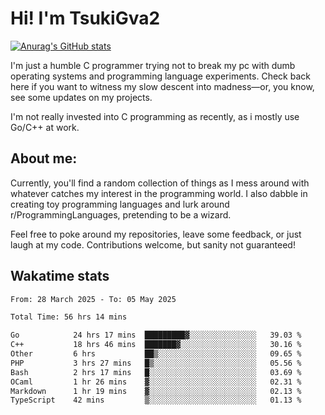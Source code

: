 # Hi! I'm TsukiGva2

[![Anurag's GitHub stats](https://github-readme-stats.vercel.app/api?username=tsukigva2&theme=gruvbox&show_icons=true)](https://github.com/anuraghazra/github-readme-stats)

I'm just a humble C programmer trying not to break my pc with dumb operating systems and programming language experiments. Check back here if you want to witness my slow descent into madness—or, you know, see some updates on my projects.

I'm not really invested into C programming as recently, as i mostly use Go/C++ at work.

## About me:

Currently, you'll find a random collection of things as I mess around with whatever catches my interest in the programming world. I also dabble in creating toy programming languages and lurk around r/ProgrammingLanguages, pretending to be a wizard.

Feel free to poke around my repositories, leave some feedback, or just laugh at my code. Contributions welcome, but sanity not guaranteed!


## Wakatime stats
<!--START_SECTION:waka-->

```txt
From: 28 March 2025 - To: 05 May 2025

Total Time: 56 hrs 14 mins

Go            24 hrs 17 mins  █████████▓░░░░░░░░░░░░░░░   39.03 %
C++           18 hrs 46 mins  ███████▓░░░░░░░░░░░░░░░░░   30.16 %
Other         6 hrs           ██▒░░░░░░░░░░░░░░░░░░░░░░   09.65 %
PHP           3 hrs 27 mins   █▒░░░░░░░░░░░░░░░░░░░░░░░   05.56 %
Bash          2 hrs 17 mins   █░░░░░░░░░░░░░░░░░░░░░░░░   03.69 %
OCaml         1 hr 26 mins    ▓░░░░░░░░░░░░░░░░░░░░░░░░   02.31 %
Markdown      1 hr 19 mins    ▓░░░░░░░░░░░░░░░░░░░░░░░░   02.13 %
TypeScript    42 mins         ▒░░░░░░░░░░░░░░░░░░░░░░░░   01.13 %
```

<!--END_SECTION:waka-->
